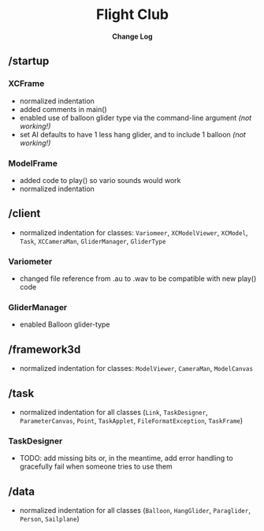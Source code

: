  <h1 align="center">Flight Club</h1>
 
<p align="center"><b>Change Log</b></p>
 
## /startup ##
 
### XCFrame ###
  
 - normalized indentation
 - added comments in main()
 - enabled use of balloon glider type via the command-line argument *(not working!)*
 - set AI defaults to have 1 less hang glider, and to include 1 balloon *(not working!)*
  
### ModelFrame ###
  
 - added code to play() so vario sounds would work
 - normalized indentation 
  
  
## /client ##
 
 - normalized indentation for classes: `Variomeer`, `XCModelViewer`, `XCModel`, `Task`, `XCCameraMan`, `GliderManager`, `GliderType`
 
### Variometer ###
 - changed file reference from .au to .wav to be compatible with new  play() code
  
### GliderManager ###

 - enabled Balloon glider-type 
 
  
## /framework3d ##

 - normalized indentation for classes: 	`ModelViewer`, `CameraMan`, `ModelCanvas`

 
## /task ##

  - normalized indentation for all classes (`Link`, `TaskDesigner`, `ParameterCanvas`, `Point`, `TaskApplet`, `FileFormatException`, `TaskFrame`)

### TaskDesigner ###

 - TODO: add missing bits or, in the meantime, add error handling to gracefully fail when someone tries to use them
 
 
 ## /data ##
 
  - normalized indentation for all classes (`Balloon`, `HangGlider`, `Paraglider`, `Person`, `Sailplane`)